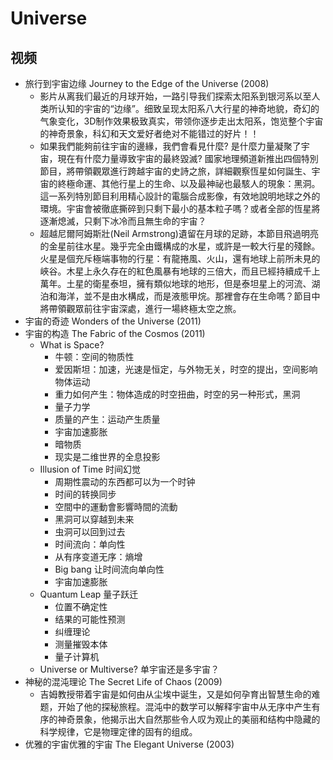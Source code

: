 # Universe

## 视频

* 旅行到宇宙边缘 Journey to the Edge of the Universe (2008)
    - 影片从离我们最近的月球开始，一路引导我们探索太阳系到银河系以至人类所认知的宇宙的“边缘”。细致呈现太阳系八大行星的神奇地貌，奇幻的气象变化，3D制作效果极致真实，带领你逐步走出太阳系，饱览整个宇宙的神奇景象，科幻和天文爱好者绝对不能错过的好片！！
    - 如果我們能夠前往宇宙的邊緣，我們會看見什麼? 是什麼力量凝聚了宇宙，現在有什麼力量導致宇宙的最終毀滅? 國家地理頻道新推出四個特別節目，將帶領觀眾進行跨越宇宙的史詩之旅，詳細觀察恆星如何誕生、宇宙的終極命運、其他行星上的生命、以及最神祕也最駭人的現象：黑洞。這一系列特別節目利用精心設計的電腦合成影像，有效地說明地球之外的環境。宇宙會被徹底撕碎到只剩下最小的基本粒子嗎？或者全部的恆星將逐漸熄滅，只剩下冰冷而且無生命的宇宙？
    - 超越尼爾阿姆斯壯(Neil Armstrong)遺留在月球的足跡，本節目飛過明亮的金星前往水星。幾乎完全由鐵構成的水星，或許是一較大行星的殘餘。火星是個充斥極端事物的行星：有龍捲風、火山，還有地球上前所未見的峽谷。木星上永久存在的紅色風暴有地球的三倍大，而且已經持續成千上萬年。土星的衛星泰坦，擁有類似地球的地形，但是泰坦星上的河流、湖泊和海洋，並不是由水構成，而是液態甲烷。那裡會存在生命嗎？節目中將帶領觀眾前往宇宙深處，進行一場終極太空之旅。
* 宇宙的奇迹 Wonders of the Universe (2011)
* 宇宙的构造 The Fabric of the Cosmos (2011)
  - What is Space?
    + 牛顿：空间的物质性
    + 爱因斯坦：加速，光速是恒定，与外物无关，时空的提出，空间影响物体运动
    + 重力如何产生：物体造成的时空扭曲，时空的另一种形式，黑洞
    + 量子力学
    + 质量的产生：运动产生质量
    + 宇宙加速膨胀
    + 暗物质
    + 现实是二维世界的全息投影
  - Illusion of Time 时间幻觉
    + 周期性震动的东西都可以为一个时钟
    + 时间的转换同步
    + 空間中的運動會影響時間的流動
    + 黑洞可以穿越到未来
    + 虫洞可以回到过去
    + 时间流向：单向性
    + 从有序变道无序：熵增
    + Big bang 让时间流向单向性
    + 宇宙加速膨胀
  - Quantum Leap 量子跃迁
    + 位置不确定性
    + 结果的可能性预测
    + 纠缠理论
    + 测量摧毁本体
    + 量子计算机
  - Universe or Multiverse? 单宇宙还是多宇宙？
* 神秘的混沌理论 The Secret Life of Chaos (2009)
  - 吉姆教授带着宇宙是如何由从尘埃中诞生，又是如何孕育出智慧生命的难题，开始了他的探秘旅程。混沌中的数学可以解释宇宙中从无序中产生有序的神奇景象，他揭示出大自然那些令人叹为观止的美丽和结构中隐藏的科学规律，它是物理定律的固有的组成。
* 优雅的宇宙优雅的宇宙 The Elegant Universe (2003)
